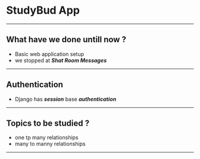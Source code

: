 # StudyBud App
--- ---
## What have we done untill now ?
- Basic web application setup
- we stopped at **_Shat Room Messages_**
--- ---
## Authentication

- Django has **_session_** base **_authentication_**

--- ---
## Topics to be studied ?
- one tp many relationships
- many to manny relationships
--- ---